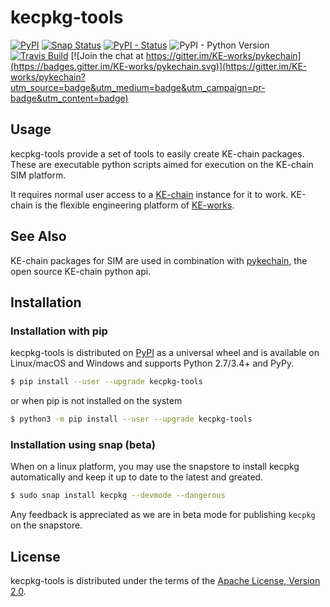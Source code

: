 # kecpkg-tools

[![PyPI](https://img.shields.io/pypi/v/kecpkg-tools.svg)](https://pypi.python.org/pypi/kecpkg-tools)
[![Snap Status](https://build.snapcraft.io/badge/KE-works/kecpkg-tools.svg)](https://build.snapcraft.io/user/KE-works/kecpkg-tools)
[![PyPI - Status](https://img.shields.io/pypi/status/kecpkg-tools.svg)](https://pypi.python.org/pypi/kecpkg-tools)
![PyPI - Python Version](https://img.shields.io/pypi/pyversions/kecpkg-tools.svg)
[![Travis Build](https://travis-ci.org/KE-works/kecpkg-tools.svg?branch=master)](https://travis-ci.org/KE-works/kecpkg-tools)
[![Join the chat at https://gitter.im/KE-works/pykechain](https://badges.gitter.im/KE-works/pykechain.svg)](https://gitter.im/KE-works/pykechain?utm_source=badge&utm_medium=badge&utm_campaign=pr-badge&utm_content=badge)


## Usage

kecpkg-tools provide a set of tools to easily create KE-chain packages.
These are executable python scripts aimed for execution on the KE-chain
SIM platform.

It requires normal user access to a [KE-chain](http://www.ke-chain.com)
instance for it to work. KE-chain is the flexible engineering platform
of [KE-works](http://www.ke-works.com).

## See Also

KE-chain packages for SIM are used in combination with
[pykechain](https://github.com/KE-works/pykechain), the open source
KE-chain python api.

## Installation

### Installation with pip
kecpkg-tools is distributed on [PyPI](https://pypi.org) as a universal
wheel and is available on Linux/macOS and Windows and supports Python
2.7/3.4+ and PyPy.

```bash
$ pip install --user --upgrade kecpkg-tools
```

or when pip is not installed on the system

```bash
$ python3 -m pip install --user --upgrade kecpkg-tools
```

### Installation using snap (beta)

When on a linux platform, you may use the snapstore to install kecpkg automatically and
keep it up to date to the latest and greated.

```bash
$ sudo snap install kecpkg --devmode --dangerous
```

Any feedback is appreciated as we are in beta mode for publishing `kecpkg` on the snapstore.

## License

kecpkg-tools is distributed under the terms of the [Apache License,
Version 2.0](https://choosealicense.com/licenses/apache-2.0).
